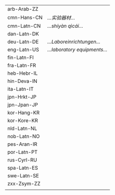 | | |
|-|-|
| arb-Arab-ZZ |  |
| cmn-Hans-CN | _…实验器材…_ |
| cmn-Latn-CN | _…shíyàn qìcái…_ |
| dan-Latn-DK |  |
| deu-Latn-DE | _…Laboreinrichtungen…_ |
| eng-Latn-US | _…laboratory equipments…_ |
| fin-Latn-FI |  |
| fra-Latn-FR |  |
| heb-Hebr-IL |  |
| hin-Deva-IN |  |
| ita-Latn-IT |  |
| jpn-Hrkt-JP |  |
| jpn-Jpan-JP |  |
| kor-Hang-KR |  |
| kor-Kore-KR |  |
| nld-Latn-NL |  |
| nob-Latn-NO |  |
| pes-Aran-IR |  |
| por-Latn-PT |  |
| rus-Cyrl-RU |  |
| spa-Latn-ES |  |
| swe-Latn-SE |  |
| zxx-Zsym-ZZ |  |
|  |  |